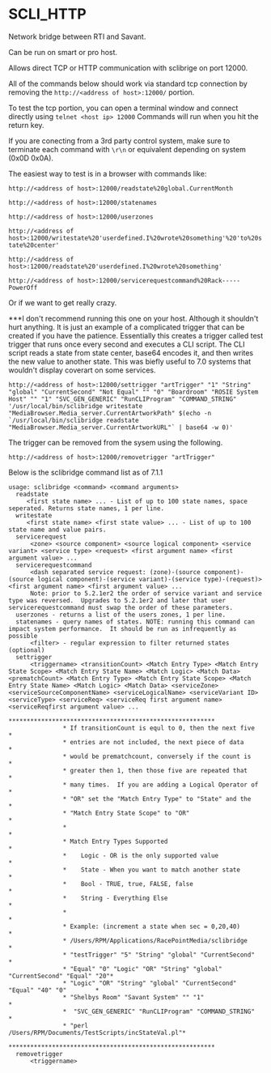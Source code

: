 # SCLI_HTTP
Network bridge between RTI and Savant.

Can be run on smart or pro host.

Allows direct TCP or HTTP communication with sclibrige on port 12000.

All of the commands below should work via standard tcp connection by removing the ```http://<address of host>:12000/``` portion.

To test the tcp portion, you can open a terminal window and connect directly using ```telnet <host ip> 12000```
Commands will run when you hit the return key.

If you are conecting from a 3rd party control system, make sure to terminate each command with ```\r\n``` or equivalent depending on system (0x0D 0x0A).

The easiest way to test is in a browser with commands like:

```http://<address of host>:12000/readstate%20global.CurrentMonth```

```http://<address of host>:12000/statenames```

```http://<address of host>:12000/userzones```

```http://<address of host>:12000/writestate%20'userdefined.I%20wrote%20something'%20'to%20state%20center'```

```http://<address of host>:12000/readstate%20'userdefined.I%20wrote%20something'```

```http://<address of host>:12000/servicerequestcommand%20Rack-----PowerOff```

Or if we want to get really crazy.

***I don't recommend running this one on your host. Although it shouldn't hurt anything. It is just an example of a complicated trigger that can be created if you have the patience.
Essentially this creates a trigger called test trigger that runs once every second and executes a CLI script.
The CLI script reads a state from state center, base64 encodes it, and then writes the new value to another state.
This was biefly useful to 7.0 systems that wouldn't display coverart on some services.
```
http://<address of host>:12000/settrigger "artTrigger" "1" "String" "global" "CurrentSecond" "Not Equal" "" "0" "Boardroom" "ROSIE System Host" "" "1" "SVC_GEN_GENERIC" "RunCLIProgram" "COMMAND_STRING" '/usr/local/bin/sclibridge writestate "MediaBrowser.Media_server.CurrentArtworkPath" $(echo -n `/usr/local/bin/sclibridge readstate "MediaBrowser.Media_server.CurrentArtworkURL"` | base64 -w 0)'
```
The trigger can be removed from the sysem using the following.

```http://<address of host>:12000/removetrigger "artTrigger"```

Below is the sclibridge command list as of 7.1.1

```
usage: sclibridge <command> <command arguments>
  readstate 
     <first state name> ... - List of up to 100 state names, space seperated. Returns state names, 1 per line.
  writestate 
     <first state name> <first state value> ... - List of up to 100 state name and value pairs.
  servicerequest 
      <zone> <source component> <source logical component> <service variant> <service type> <request> <first argument name> <first argument value> ...
  servicerequestcommand 
      <dash separated service request: (zone)-(source component)-(source logical component)-(service variant)-(service type)-(request)> <first argument name> <first argument value> ...
      Note: prior to 5.2.1er2 the order of service variant and service type was reversed.  Upgrades to 5.2.1er2 and later that user servicerequestcommand must swap the order of these parameters.
  userzones - returns a list of the users zones, 1 per line.
  statenames - query names of states. NOTE: running this command can impact system performance.  It should be run as infrequently as possible
      <filter> - regular expression to filter returned states (optional)
  settrigger 
      <triggername> <transitionCount> <Match Entry Type> <Match Entry State Scope> <Match Entry State Name> <Match Logic> <Match Data> <prematchCount> <Match Entry Type> <Match Entry State Scope> <Match Entry State Name> <Match Logic> <Match Data> <serviceZone> <serviceSourceComponentName> <serviceLogicalName> <serviceVariant ID> <serviceType> <serviceReq> <serviceReq first argument name> <serviceReqfirst argument value> ...
               ********************************************************* 
               * If transitionCount is equl to 0, then the next five   * 
               * entries are not included, the next piece of data      * 
               * would be prematchcount, conversely if the count is    * 
               * greater then 1, then those five are repeated that     * 
               * many times.  If you are adding a Logical Operator of  * 
               * "OR" set the "Match Entry Type" to "State" and the    * 
               * "Match Entry State Scope" to "OR"                     * 
               *                                                       * 
               * Match Entry Types Supported                           * 
               *    Logic - OR is the only supported value             * 
               *    State - When you want to match another state       * 
               *    Bool - TRUE, true, FALSE, false                    * 
               *    String - Everything Else                           * 
               *                                                       * 
               * Example: (increment a state when sec = 0,20,40)       * 
               * /Users/RPM/Applications/RacePointMedia/sclibridge     * 
               * "testTrigger" "5" "String" "global" "CurrentSecond"   * 
               * "Equal" "0" "Logic" "OR" "String" "global" "CurrentSecond" "Equal" "20"* 
               * "Logic" "OR" "String" "global" "CurrentSecond" "Equal" "40" "0"        * 
               * "Shelbys Room" "Savant System" "" "1"                 * 
               *  "SVC_GEN_GENERIC" "RunCLIProgram" "COMMAND_STRING"   * 
               * "perl /Users/RPM/Documents/TestScripts/incStateVal.pl"* 
               ********************************************************* 
  removetrigger 
      <triggername> 


```

